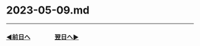 # 2023-05-09.md

---
### [◀️前日へ](https://github.com/yuasys/chatty-journal/blob/main/2023/05/2023-05-08.md)&emsp;&emsp;&emsp;&emsp;[翌日へ▶️](https://github.com/yuasys/chatty-journal/blob/main/2023/05/2023-05-10.md)

